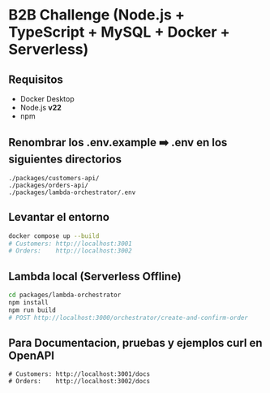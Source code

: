 # B2B Challenge (Node.js + TypeScript + MySQL + Docker + Serverless)

## Requisitos
- Docker Desktop
- Node.js **v22**
- npm

 
## Renombrar los .env.example ➡️ .env en los siguientes directorios
```
./packages/customers-api/
./packages/orders-api/
./packages/lambda-orchestrator/.env
```

## Levantar el entorno
```bash
docker compose up --build
# Customers: http://localhost:3001
# Orders:    http://localhost:3002
```

## Lambda local (Serverless Offline)
```bash
cd packages/lambda-orchestrator
npm install
npm run build
# POST http://localhost:3000/orchestrator/create-and-confirm-order
```

## Para Documentacion, pruebas y ejemplos curl en OpenAPI
```
# Customers: http://localhost:3001/docs
# Orders:    http://localhost:3002/docs
```
